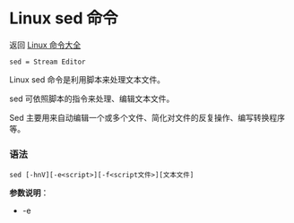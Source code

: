 # Linux sed 命令

返回 [Linux 命令大全](https://ahuang007.github.com/Linux-Command)

`sed = Stream Editor`

Linux sed 命令是利用脚本来处理文本文件。

sed 可依照脚本的指令来处理、编辑文本文件。

Sed 主要用来自动编辑一个或多个文件、简化对文件的反复操作、编写转换程序等。

### 语法

```
sed [-hnV][-e<script>][-f<script文件>][文本文件]
```

**参数说明**：

- -e<script>或--expression=<script> 以选项中指定的script来处理输入的文本文件。
- -f<script文件>或--file=<script文件> 以选项中指定的script文件来处理输入的文本文件。
- -h或--help 显示帮助。
- -n或--quiet或--silent 仅显示script处理后的结果。
- -V或--version 显示版本信息。

**动作说明**：

- a ：新增， a 的后面可以接字串，而这些字串会在新的一行出现(目前的下一行)～
- c ：取代， c 的后面可以接字串，这些字串可以取代 n1,n2 之间的行！
- d ：删除，因为是删除啊，所以 d 后面通常不接任何咚咚；
- i ：插入， i 的后面可以接字串，而这些字串会在新的一行出现(目前的上一行)；
- p ：打印，亦即将某个选择的数据印出。通常 p 会与参数 sed -n 一起运行～
- s ：取代，可以直接进行取代的工作哩！通常这个 s 的动作可以搭配正规表示法！例如 1,20s/old/new/g 就是啦！

### 实例

在testfile文件的第四行后添加一行，并将结果输出到标准输出，在命令行提示符下输入如下命令：

```
sed -e 4a\newLine testfile 
```

首先查看testfile中的内容如下：

```
[root@localhost test ]$ cat testfile 
abc
123
def
4
qw
```

使用sed命令后，输出结果如下：

```
[root@localhost test ]$ sed -e 4a\HelloWorld testfile 
abc
123
def
4
HelloWorld
qw
```

### 以行为单位的新增/删除

将 /etc/passwd 的内容列出并且列印行号，同时，请将第 3~45 行删除！

```
[root@localhost test ]$ nl /etc/passwd | sed '3,45d'
     1	root:x:0:0:root:/root:/bin/zsh
     2	bin:x:1:1:bin:/bin:/sbin/nologin
    46	oprofile:x:16:16:Special user account to be used by OProfile:/var/lib/oprofile:/sbin/nologin
    47	tcpdump:x:72:72::/:/sbin/nologin
    48	lm56:x:1000:1000:lm56:/home/lm56:/bin/bash

```

sed 的动作为 '3,45d' ，那个 d 就是删除！因为 3-45 行给他删除了，所以显示的数据就没有 3-45 行～ 另外，注意一下，原本应该是要下达 sed -e 才对，没有 -e 也行啦！同时也要注意的是， sed 后面接的动作，请务必以 '' 两个单引号括住喔！

只要删除第 2 行

```
[root@localhost test ]$ nl /etc/passwd | sed '2d'   
     1	root:x:0:0:root:/root:/bin/zsh
     3	daemon:x:2:2:daemon:/sbin:/sbin/nologin
		......
```

要删除第 3 到最后一行

```
[root@localhost test ]$ nl /etc/passwd | sed '3,$d'
     1	root:x:0:0:root:/root:/bin/zsh
     2	bin:x:1:1:bin:/bin:/sbin/nologin
```

在第二行后(亦即是加在第三行)加上 Hello world! 字样！

```
[root@localhost test ]$ nl /etc/passwd | sed '2a Hello world!'
     1	root:x:0:0:root:/root:/bin/zsh
     2	bin:x:1:1:bin:/bin:/sbin/nologin
Hello world!
     3	daemon:x:2:2:daemon:/sbin:/sbin/nologin
     4	adm:x:3:4:adm:/var/adm:/sbin/nologin
		......
```

那如果是要在第二行前

```
[root@localhost test ]$ nl /etc/passwd | sed '2i Hello world!'
     1	root:x:0:0:root:/root:/bin/zsh
Hello world!
     2	bin:x:1:1:bin:/bin:/sbin/nologin
		......
```

如果是要增加两行以上，在第二行后面加入两行字，例如 **Tea?** 与 **Coffee?**

```
[root@localhost test ]$ nl /etc/passwd | sed '2a Tea? \
> Coffe?'
     1	root:x:0:0:root:/root:/bin/zsh
     2	bin:x:1:1:bin:/bin:/sbin/nologin
Tea? 
Coffe?
     3	daemon:x:2:2:daemon:/sbin:/sbin/nologin
		......
```

每一行之间都必须要以反斜杠 "\\"来进行新行的添加喔！所以，上面的例子中，我们可以发现在第一行的最后面就有 \ 存在。

### 以行为单位的替换与显示

将第2-5行的内容取代成为 "No 2-5 number"

```
[root@localhost test ]$ nl /etc/passwd | sed '2,5c No 2-5 number' 
     1	root:x:0:0:root:/root:/bin/zsh
No 2-5 number
     6	sync:x:5:0:sync:/sbin:/bin/sync
     7	shutdown:x:6:0:shutdown:/sbin:/sbin/shutdown
		......
```

透过这个方法我们就能够将数据整行取代了！

仅列出 /etc/passwd 文件内的第 5-7 行

```
[root@localhost test ]$ nl /etc/passwd | sed -n '5,7p'
     5	lp:x:4:7:lp:/var/spool/lpd:/sbin/nologin
     6	sync:x:5:0:sync:/sbin:/bin/sync
     7	shutdown:x:6:0:shutdown:/sbin:/sbin/shutdown
```

可以透过这个 sed 的以行为单位的显示功能， 就能够将某一个文件内的某些行号选择出来显示。

### 数据的搜寻并显示

搜索 /etc/passwd有root关键字的行

```
[root@localhost test ]$ nl /etc/passwd | sed '/root/p'
     1	root:x:0:0:root:/root:/bin/zsh
     1	root:x:0:0:root:/root:/bin/zsh
     2	bin:x:1:1:bin:/bin:/sbin/nologin
     3	daemon:x:2:2:daemon:/sbin:/sbin/nologin
     4	adm:x:3:4:adm:/var/adm:/sbin/nologin
	......
```

如果root找到，除了输出所有行，还会输出匹配行。

使用-n的时候将只打印包含模板的行。

```
[root@localhost test ]$ nl /etc/passwd | sed -n '/root/p'
     1	root:x:0:0:root:/root:/bin/zsh
    10	operator:x:11:0:operator:/root:/sbin/nologin
```

### 数据的搜寻并删除

删除/etc/passwd所有包含root的行，其他行输出

```
[root@localhost test ]$ nl /etc/passwd | sed  '/root/d'
     2	bin:x:1:1:bin:/bin:/sbin/nologin
     3	daemon:x:2:2:daemon:/sbin:/sbin/nologin
     4	adm:x:3:4:adm:/var/adm:/sbin/nologin
     5	lp:x:4:7:lp:/var/spool/lpd:/sbin/nologin
     ......
```

### 数据的搜寻并执行命令

搜索/etc/passwd,找到root对应的行，执行后面花括号中的一组命令，每个命令之间用分号分隔，这里把bash替换为zsh，再输出这行：

```
[root@localhost test ]$ nl /etc/passwd | sed -n '/root/{s/bash/zsh/;p;q}'    
     1	root:x:0:0:root:/root:/bin/zsh
```

最后的q是退出。

### 数据的搜寻并替换

除了整行的处理模式之外， sed 还可以用行为单位进行部分数据的搜寻并取代。基本上 sed 的搜寻与替代的与 vi 相当的类似！他有点像这样：

```
sed 's/要被取代的字串/新的字串/g'
```

先观察原始信息，利用 /sbin/ifconfig 查询 IP

```
root@localhost test ]$ /sbin/ifconfig eth0
eth0: flags=4163<UP,BROADCAST,RUNNING,MULTICAST>  mtu 1500
        inet 192.168.11.233  netmask 255.255.248.0  broadcast 192.168.15.255
        inet6 fe80::21c:42ff:fef8:20d9  prefixlen 64  scopeid 0x20<link>
        ether 00:1c:42:f8:20:d9  txqueuelen 1000  (Ethernet)
        RX packets 56557103  bytes 18611095875 (17.3 GiB)
        RX errors 0  dropped 4  overruns 0  frame 0
        TX packets 9903052  bytes 29992939937 (27.9 GiB)
        TX errors 0  dropped 0 overruns 0  carrier 0  collisions 0

```

本机的ip是192.168.11.233。

将 IP 前面的部分予以删除

```
[root@localhost test ]$ /sbin/ifconfig eth0 | grep 'inet' | grep -v 'inet6' | sed 's/inet//g' 
         192.168.11.233  netmask 255.255.248.0  broadcast 192.168.15.255
```

接下来则是删除后续的部分，亦即：192.168.11.233  netmask 255.255.248.0  broadcast 192.168.15.255

将 IP 后面的部分予以删除

```
[root@localhost test ]$ /sbin/ifconfig eth0 | grep 'inet' | grep -v 'inet6' | sed 's/inet//g' | sed 's/netmask.*$//g'
         192.168.11.233  
```

### 多点编辑

一条sed命令，删除/etc/passwd第三行到末尾的数据，并把bash替换为 zsh

```
[root@localhost test ]$ nl /etc/passwd | sed -e '3,$d' -e 's/bash/zsh/'      
     1	root:x:0:0:root:/root:/bin/zsh
     2	bin:x:1:1:bin:/bin:/sbin/nologin
```

-e表示多点编辑，第一个编辑命令删除/etc/passwd第三行到末尾的数据，第二条命令搜索bash替换为blueshell。

### 直接修改文件内容(危险动作)

sed 可以直接修改文件的内容，不必使用管道命令或数据流重导向！ 不过，由於这个动作会直接修改到原始的文件，所以请你千万不要随便拿系统配置来测试！ 我们还是使用文件 regular_express.txt 文件来测试看看吧！

testfile 文件内容如下：

```
[root@localhost test ]$ cat testfile                 
aaa
123
aaa
4
aa
```

利用 sed 将 testfile 内每一行结尾若为 . 则换成 !

```
[root@localhost test ]$ sed -i 's/a/x/g' testfile
[root@localhost test ]$ cat testfile             
xbc
123
xde
4
xx
```

利用 sed 直接在 testfile 最后一行加入 **# This is a test**:

```
[root@localhost test ]$ sed -i '$a # This is a test' testfile
[root@localhost test ]$ cat testfile                         
xbc
123
xde
4
xx

# This is a test
```

由於 $ 代表的是最后一行，而 a 的动作是新增，因此该文件最后新增 **# This is a test**！

sed 的 **-i** 选项可以直接修改文件内容，这功能非常有帮助！举例来说，如果你有一个 100 万行的文件，你要在第 100 行加某些文字，此时使用 vim 可能会疯掉！因为文件太大了！那怎办？就利用 sed 啊！透过 sed 直接修改/取代的功能，你甚至不需要使用 vim 去修订！

返回 [Linux 命令大全](https://ahuang007.github.com/Linux-Command)